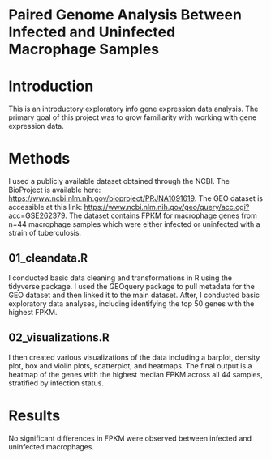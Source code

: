 # Paired Genome Analysis Between Infected and Uninfected Macrophage Samples

# Introduction

This is an introductory exploratory info gene expression data analysis. The primary goal of this project was to grow familiarity with working with gene expression data.

# Methods

I used a publicly available dataset obtained through the NCBI. The BioProject is available here: https://www.ncbi.nlm.nih.gov/bioproject/PRJNA1091619. The GEO dataset is accessible at this link: https://www.ncbi.nlm.nih.gov/geo/query/acc.cgi?acc=GSE262379. The dataset contains FPKM for macrophage genes from n=44 macrophage samples which were either infected or uninfected with a strain of tuberculosis. 

## 01_cleandata.R
I conducted basic data cleaning and transformations in R using the tidyverse package. I used the GEOquery package to pull metadata for the GEO dataset and then linked it to the main dataset. After, I conducted basic exploratory data analyses, including identifying the top 50 genes with the highest FPKM.

## 02_visualizations.R
I then created various visualizations of the data including a barplot, density plot, box and violin plots, scatterplot, and heatmaps. The final output is a heatmap of the genes with the highest median FPKM across all 44 samples, stratified by infection status. 

# Results
No significant differences in FPKM were observed between infected and uninfected macrophages.
